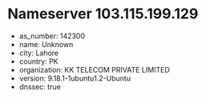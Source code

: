 # Nameserver 103.115.199.129

* as_number: 142300
* name: Unknown
* city: Lahore
* country: PK
* organization: KK TELECOM PRIVATE LIMITED
* version: 9.18.1-1ubuntu1.2-Ubuntu
* dnssec: true
